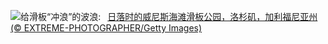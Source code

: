 ![](https://www.bing.com/th?id=OHR.VeniceSkatePark_ZH-CN6295228801_UHD.jpg&w=1000)给滑板“冲浪”的波浪:&nbsp;&ensp;[日落时的威尼斯海滩滑板公园，洛杉矶，加利福尼亚州 (© EXTREME-PHOTOGRAPHER/Getty Images)](https://www.bing.com/th?id=OHR.VeniceSkatePark_ZH-CN6295228801_UHD.jpg)
<br><br/>
